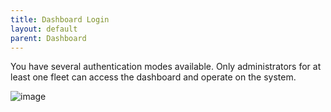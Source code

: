 ```yaml
---
title: Dashboard Login
layout: default
parent: Dashboard
---
```

You have several authentication modes available. Only administrators for at least one fleet can access the dashboard and operate on the system.

![image](https://github.com/e-dway/docs/assets/319800/1e5e25a8-3f8c-4c4b-90a9-d0f83cd64c6f)
